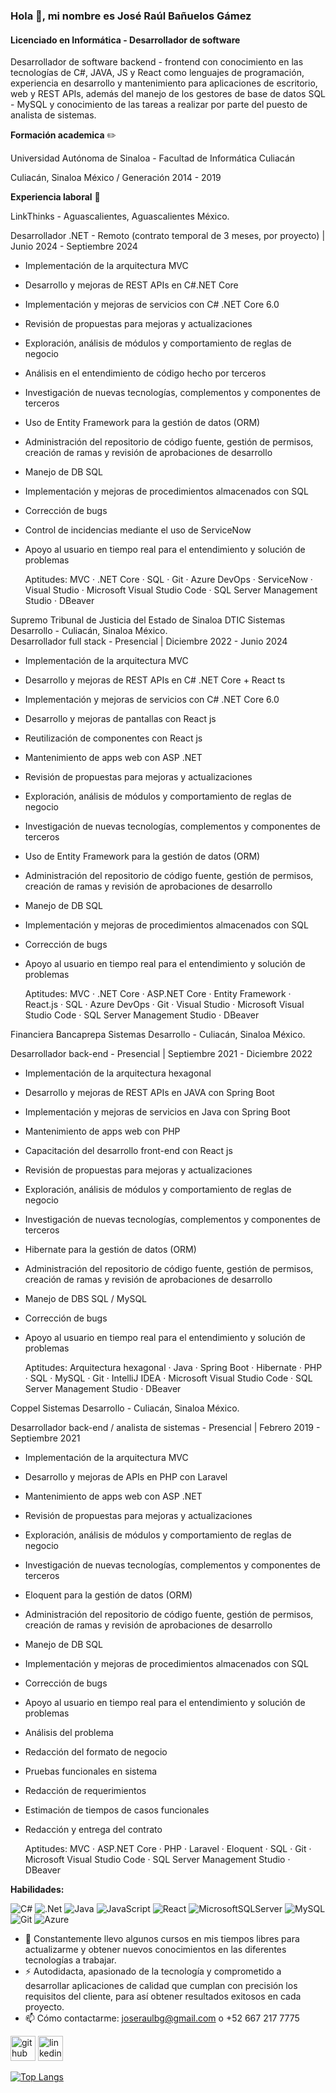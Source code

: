 ### Hola 👋, mi nombre es José Raúl Bañuelos Gámez
#### Licenciado en Informática - Desarrollador de software
Desarrollador de software backend - frontend con conocimiento en las tecnologías de C#, JAVA, JS y React como lenguajes de programación, experiencia en desarrollo y mantenimiento para aplicaciones de escritorio, web y REST APIs, además del manejo de los gestores de base de datos SQL - MySQL y conocimiento de las tareas a realizar por parte del puesto de analista de sistemas.

**Formación academica** ✏️

Universidad Autónoma de Sinaloa - Facultad de Informática Culiacán

Culiacán, Sinaloa México / Generación 2014 - 2019


**Experiencia laboral** 💼

LinkThinks - Aguascalientes, Aguascalientes México.

Desarrollador .NET - Remoto (contrato temporal de 3 meses, por proyecto) | Junio 2024 - Septiembre 2024
- Implementación de la arquitectura MVC
- Desarrollo y mejoras de REST APIs en C#.NET Core
- Implementación y mejoras de servicios con C# .NET Core 6.0
- Revisión de propuestas para mejoras y actualizaciones
- Exploración, análisis de módulos y comportamiento de reglas de negocio
- Análisis en el entendimiento de código hecho por terceros
- Investigación de nuevas tecnologías, complementos y componentes de terceros
- Uso de Entity Framework para la gestión de datos (ORM)
- Administración del repositorio de código fuente, gestión de permisos, creación de ramas y revisión de aprobaciones de desarrollo
- Manejo de DB SQL
- Implementación y mejoras de procedimientos almacenados con SQL
- Corrección de bugs
- Control de incidencias mediante el uso de ServiceNow
- Apoyo al usuario en tiempo real para el entendimiento y solución de problemas

  Aptitudes: MVC · .NET Core · SQL · Git · Azure DevOps · ServiceNow · Visual Studio
             · Microsoft Visual Studio Code · SQL Server Management Studio · DBeaver



Supremo Tribunal de Justicia del Estado de Sinaloa DTIC Sistemas Desarrollo - Culiacán, Sinaloa México. </br>
Desarrollador full stack - Presencial | Diciembre 2022 - Junio 2024
- Implementación de la arquitectura MVC
- Desarrollo y mejoras de REST APIs en C# .NET Core + React ts
- Implementación y mejoras de servicios con C# .NET Core 6.0
- Desarrollo y mejoras de pantallas con React js
- Reutilización de componentes con React js
- Mantenimiento de apps web con ASP .NET
- Revisión de propuestas para mejoras y actualizaciones
- Exploración, análisis de módulos y comportamiento de reglas de negocio
- Investigación de nuevas tecnologías, complementos y componentes de terceros
- Uso de Entity Framework para la gestión de datos (ORM)
- Administración del repositorio de código fuente, gestión de permisos, creación de ramas y revisión de 
  aprobaciones de desarrollo
- Manejo de DB SQL
- Implementación y mejoras de procedimientos almacenados con SQL
- Corrección de bugs
- Apoyo al usuario en tiempo real para el entendimiento y solución de problemas
  
  Aptitudes: MVC · .NET Core · ASP.NET Core · Entity Framework · React.js · SQL · Azure DevOps · Git
             · Visual Studio · Microsoft Visual Studio Code · SQL Server Management Studio · DBeaver



Financiera Bancaprepa Sistemas Desarrollo - Culiacán, Sinaloa México.

Desarrollador back-end - Presencial | Septiembre 2021 - Diciembre 2022
- Implementación de la arquitectura hexagonal
- Desarrollo y mejoras de REST APIs en JAVA con Spring Boot
- Implementación y mejoras de servicios en Java con Spring Boot
- Mantenimiento de apps web con PHP
- Capacitación del desarrollo front-end con React js
- Revisión de propuestas para mejoras y actualizaciones
- Exploración, análisis de módulos y comportamiento de reglas de negocio
- Investigación de nuevas tecnologías, complementos y componentes de terceros
- Hibernate para la gestión de datos (ORM)
- Administración del repositorio de código fuente, gestión de permisos, creación de ramas y revisión de 
  aprobaciones de desarrollo
- Manejo de DBS SQL / MySQL
- Corrección de bugs
- Apoyo al usuario en tiempo real para el entendimiento y solución de problemas
  
  Aptitudes: Arquitectura hexagonal · Java · Spring Boot · Hibernate · PHP · SQL · MySQL · Git · IntelliJ IDEA 
             · Microsoft Visual Studio Code · SQL Server Management Studio · DBeaver


  
Coppel Sistemas Desarrollo - Culiacán, Sinaloa México.

Desarrollador back-end / analista de sistemas - Presencial | Febrero 2019 - Septiembre 2021
- Implementación de la arquitectura MVC
- Desarrollo y mejoras de APIs en PHP con Laravel
- Mantenimiento de apps web con ASP .NET
- Revisión de propuestas para mejoras y actualizaciones
- Exploración, análisis de módulos y comportamiento de reglas de negocio
- Investigación de nuevas tecnologías, complementos y componentes de terceros
- Eloquent para la gestión de datos (ORM)
- Administración del repositorio de código fuente, gestión de permisos, creación de ramas y revisión de 
  aprobaciones de desarrollo
- Manejo de DB SQL
- Implementación y mejoras de procedimientos almacenados con SQL
- Corrección de bugs
- Apoyo al usuario en tiempo real para el entendimiento y solución de problemas
- Análisis del problema
- Redacción del formato de negocio
- Pruebas funcionales en sistema
- Redacción de requerimientos
- Estimación de tiempos de casos funcionales
- Redacción y entrega del contrato

  Aptitudes: MVC · ASP.NET Core · PHP · Laravel · Eloquent · SQL · Git · Microsoft Visual Studio Code · SQL 
             Server Management Studio · DBeaver

**Habilidades:**

![C#](https://img.shields.io/badge/c%23-%23239120.svg?style=for-the-badge&logo=csharp&logoColor=white) ![.Net](https://img.shields.io/badge/.NET-5C2D91?style=for-the-badge&logo=.net&logoColor=white) ![Java](https://img.shields.io/badge/java-%23ED8B00.svg?style=for-the-badge&logo=openjdk&logoColor=white) ![JavaScript](https://img.shields.io/badge/javascript-%23323330.svg?style=for-the-badge&logo=javascript&logoColor=%23F7DF1E) ![React](https://img.shields.io/badge/react-%2320232a.svg?style=for-the-badge&logo=react&logoColor=%2361DAFB) ![MicrosoftSQLServer](https://img.shields.io/badge/Microsoft%20SQL%20Server-CC2927?style=for-the-badge&logo=microsoft%20sql%20server&logoColor=white) ![MySQL](https://img.shields.io/badge/mysql-4479A1.svg?style=for-the-badge&logo=mysql&logoColor=white) ![Git](https://img.shields.io/badge/git-%23F05033.svg?style=for-the-badge&logo=git&logoColor=white) ![Azure](https://img.shields.io/badge/azure-%230072C6.svg?style=for-the-badge&logo=microsoftazure&logoColor=white)

- 🌱 Constantemente llevo algunos cursos en mis tiempos libres para actualizarme y obtener nuevos conocimientos en las diferentes tecnologías a trabajar.
- ⚡ Autodidacta, apasionado de la tecnología y comprometido a desarrollar aplicaciones de calidad que cumplan con precisión los requisitos del cliente, para así obtener resultados exitosos en cada proyecto.
- 📫 Cómo contactarme:  joseraulbg@gmail.com o +52 667 217 7775


[<img src='https://cdn.jsdelivr.net/npm/simple-icons@3.0.1/icons/github.svg' alt='github' height='40'>](https://github.com/joseraulbg07)  [<img src='https://cdn.jsdelivr.net/npm/simple-icons@3.0.1/icons/linkedin.svg' alt='linkedin' height='40'>](https://www.linkedin.com/in/www.linkedin.com/in/josé-raúl-bañuelos-gámez-8b2b78196/)  

[![Top Langs](https://github-readme-stats.vercel.app/api/top-langs/?username=joseraulbg07)](https://github.com/anuraghazra/github-readme-stats)


